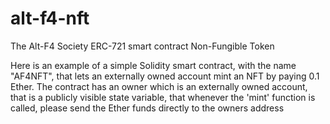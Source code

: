 # alt-f4-nft
The Alt-F4 Society ERC-721 smart contract Non-Fungible Token

Here is an example of a simple Solidity smart contract, with the name "AF4NFT", that lets an externally owned account mint an NFT by paying 0.1 Ether. The contract has an owner which is an externally owned account, that is a publicly visible state variable, that whenever the 'mint' function is called, please send the Ether funds directly to the owners address

